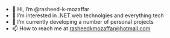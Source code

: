 - 👋 Hi, I’m @rasheed-k-mozaffar
- 👀 I’m interested in .NET web technolgies and everything tech
- 🌱 I’m currently developing a number of personal projects
- 📫 How to reach me at rasheedkmozaffar@hotmail.com

<!---
rasheed-k-mozaffar/rasheed-k-mozaffar is a ✨ special ✨ repository because its `README.md` (this file) appears on your GitHub profile.
You can click the Preview link to take a look at your changes.
--->
